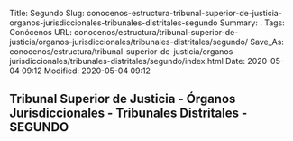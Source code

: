 Title: Segundo
Slug: conocenos-estructura-tribunal-superior-de-justicia-organos-jurisdiccionales-tribunales-distritales-segundo
Summary: .
Tags: Conócenos
URL: conocenos/estructura/tribunal-superior-de-justicia/organos-jurisdiccionales/tribunales-distritales/segundo/
Save_As: conocenos/estructura/tribunal-superior-de-justicia/organos-jurisdiccionales/tribunales-distritales/segundo/index.html
Date: 2020-05-04 09:12
Modified: 2020-05-04 09:12


## Tribunal Superior de Justicia - Órganos Jurisdiccionales - Tribunales Distritales - SEGUNDO



